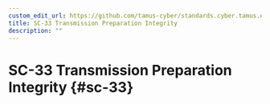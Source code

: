 ```yaml
---
custom_edit_url: https://github.com/tamus-cyber/standards.cyber.tamus.edu/tree/main/content/tamus.edu/TAMUS_profile.xml
title: SC-33 Transmission Preparation Integrity
description: ""
---
```


# SC-33 Transmission Preparation Integrity {#sc-33}

